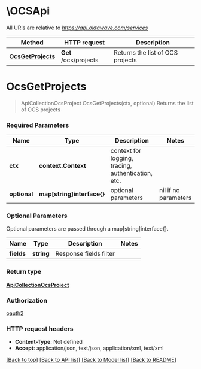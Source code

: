 # \OCSApi

All URIs are relative to *https://api.oktawave.com/services*

Method | HTTP request | Description
------------- | ------------- | -------------
[**OcsGetProjects**](OCSApi.md#OcsGetProjects) | **Get** /ocs/projects | Returns the list of OCS projects


# **OcsGetProjects**
> ApiCollectionOcsProject OcsGetProjects(ctx, optional)
Returns the list of OCS projects

### Required Parameters

Name | Type | Description  | Notes
------------- | ------------- | ------------- | -------------
 **ctx** | **context.Context** | context for logging, tracing, authentication, etc.
 **optional** | **map[string]interface{}** | optional parameters | nil if no parameters

### Optional Parameters
Optional parameters are passed through a map[string]interface{}.

Name | Type | Description  | Notes
------------- | ------------- | ------------- | -------------
 **fields** | **string**| Response fields filter | 

### Return type

[**ApiCollectionOcsProject**](ApiCollection[OcsProject].md)

### Authorization

[oauth2](../README.md#oauth2)

### HTTP request headers

 - **Content-Type**: Not defined
 - **Accept**: application/json, text/json, application/xml, text/xml

[[Back to top]](#) [[Back to API list]](../README.md#documentation-for-api-endpoints) [[Back to Model list]](../README.md#documentation-for-models) [[Back to README]](../README.md)

